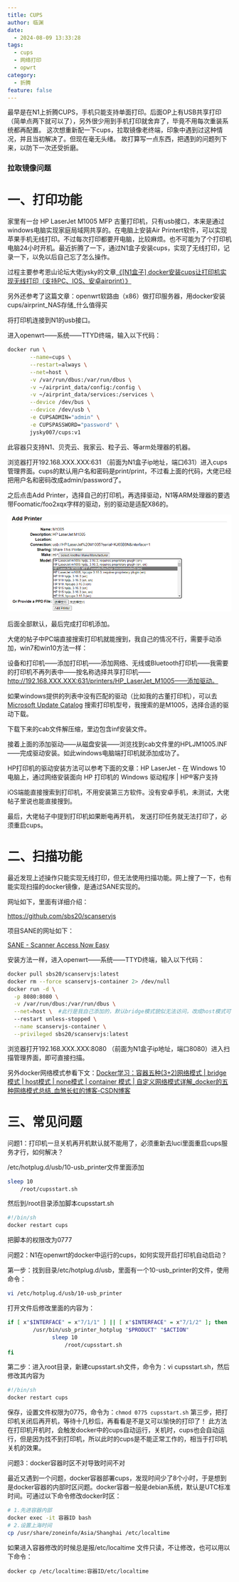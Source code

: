 ```yaml
---
title: CUPS
author: 临渊
date:
  - 2024-08-09 13:33:28
tags:
  - cups
  - 网络打印
  - opwrt
category:
  - 折腾
feature: false
---
```

最早是在N1上折腾CUPS，手机只能支持单面打印。后面OP上有USB共享打印（简单点两下就可以了），另外很少用到手机打印就舍弃了，毕竟不用每次重装系统都再配置。
这次想重新配一下cups，拉取镜像老终端，印象中遇到过这种情况，并且当初解决了。但现在毫无头绪。
故打算写一点东西，把遇到的问题列下来，以防下一次还受折磨。

### 拉取镜像问题

# 一、打印功能

家里有一台 HP LaserJet M1005 MFP 古董打印机，只有usb接口，本来是通过windows电脑实现家庭局域网共享的。在电脑上安装Air Printert软件，可以实现苹果手机无线打印。不过每次打印都要开电脑，比较麻烦。也不可能为了个打印机电脑24小时开机。最近折腾了一下，通过N1盒子安装cups，实现了无线打印，记录一下，以免以后自己忘了怎么操作。

过程主要参考恩山论坛大佬jysky的文章[《[N1盒子] docker安装cups让打印机实现无线打印（支持PC、IOS、安卓airprint）》](https://www.right.com.cn/forum/thread-8220309-1-1.html)

另外还参考了这篇文章：openwrt软路由（x86）做打印服务器，用docker安装cups/airprint_NAS存储_什么值得买

将打印机连接到N1的usb接口。

进入openwrt——系统——TTYD终端，输入以下代码：

```bash
docker run \
       --name=cups \
       --restart=always \
       --net=host \
       -v /var/run/dbus:/var/run/dbus \
       -v ~/airprint_data/config:/config \
       -v ~/airprint_data/services:/services \
       --device /dev/bus \
       --device /dev/usb \
       -e CUPSADMIN="admin" \
       -e CUPSPASSWORD="password" \
       jysky007/cups:v1
```


此容器只支持N1、贝壳云、我家云、粒子云、等arm处理器的机器。

浏览器打开192.168.XXX.XXX:631 （前面为N1盒子ip地址，端口631）进入cups管理界面。cups的默认用户名和密码是print/print，不过看上面的代码，大佬已经把用户名和密码改成admin/password了。

之后点击Add Printer，选择自己的打印机，再选择驱动，N1等ARM处理器的要选带Foomatic/foo2xqx字样的驱动，别的驱动是适配X86的。

![img](https://raw.githubusercontent.com/anaconda110/MyPic/img/img/a0661f0e6e3ef787932c54e8100a4a79.png)

后面全部默认，最后完成打印机添加。

大佬的帖子中PC端直接搜索打印机就能搜到，我自己的情况不行，需要手动添加，win7和win10方法一样：

设备和打印机——添加打印机——添加网络、无线或Bluetooth打印机——我需要的打印机不再列表中——按名称选择共享打印机——http://192.168.XXX.XXX:631/printers/HP_LaserJet_M1005——添加驱动。 

如果windows提供的列表中没有匹配的驱动（比如我的古董打印机），可以去[Microsoft Update Catalog](http://catalog.update.microsoft.com/) 搜索打印机型号，我搜索的是M1005，选择合适的驱动下载。



下载下来的cab文件解压缩，里边包含inf安装文件。

接着上面的添加驱动——从磁盘安装——浏览找到cab文件里的HPLJM1005.INF——完成驱动安装。如此windows电脑端打印机就添加成功了。

HP打印机的驱动安装方法可以参考下面的文章：HP LaserJet - 在 Windows 10 电脑上，通过网络安装面向 HP 打印机的 Windows 驱动程序 | HP®客户支持

iOS端能直接搜索到打印机，不用安装第三方软件。没有安卓手机，未测试，大佬帖子里说也能直接搜到。

最后，大佬帖子中提到打印机如果断电再开机， 发送打印任务就无法打印了，必须重启cups。

# 二、扫描功能

最近发现上述操作只能实现无线打印，但无法使用扫描功能。网上搜了一下，也有能实现扫描的docker镜像，是通过SANE实现的。

网址如下，里面有详细介绍：

https://github.com/sbs20/scanservjs

项目SANE的网址如下：

[SANE - Scanner Access Now Easy](http://www.sane-project.org/)

安装方法一样，进入openwrt——系统——TTYD终端，输入以下代码：



```bash
docker pull sbs20/scanservjs:latest
docker rm --force scanservjs-container 2> /dev/null
docker run -d \
  -p 8080:8080 \
  -v /var/run/dbus:/var/run/dbus \
  --net=host \  #此行是我自己添加的，默认bridge模式貌似无法访问，改成host模式可行
  --restart unless-stopped \
  --name scanservjs-container \
  --privileged sbs20/scanservjs:latest
```


浏览器打开192.168.XXX.XXX:8080 （前面为N1盒子ip地址，端口8080）进入扫描管理界面，即可直接扫描。

另外docker网络模式参看下文：[Docker学习：容器五种(3+2)网络模式 | bridge模式 | host模式 | none模式 | container 模式 | 自定义网络模式详解_docker的五种网络模式总结_血煞长虹的博客-CSDN博客](https://blog.csdn.net/succing/article/details/122433770?spm=1001.2014.3001.5506)

# 三、常见问题

问题1：打印机一旦关机再开机默认就不能用了，必须重新去luci里面重启cups服务才行，如何解决？

/etc/hotplug.d/usb/10-usb_printer文件里面添加

```bash
sleep 10
    /root/cupsstart.sh
```

然后到/root目录添加脚本cupsstart.sh

```bash 
#!/bin/sh
docker restart cups
```


把脚本的权限改为0777

问题2：N1在openwrt的docker中运行的cups，如何实现开启打印机自动启动？

第一步：找到目录/etc/hotplug.d/usb，里面有一个10-usb_printer的文件，使用命令：



```bash
vi /etc/hotplug.d/usb/10-usb_printer
```



打开文件后修改里面的内容为：

```bash
if [ x"$INTERFACE" = x"7/1/1" ] || [ x"$INTERFACE" = x"7/1/2" ]; then
        /usr/bin/usb_printer_hotplug "$PRODUCT" "$ACTION"
              sleep 10
                  /root/cupsstart.sh
fi
```


第二步：进入root目录，新建cupsstart.sh文件，命令为：vi cupsstart.sh，然后修改其内容为

```bash
#!/bin/sh
docker restart cups
```

保存，设置文件权限为0775，命令为：```chmod 0775 cupsstart.sh```
第三步，把打印机关闭后再开机，等待十几秒后，再看看是不是又可以愉快的打印了！
此方法在打印机开机时，会触发docker中的cups自动运行，关机时，cups也会自动运行，但是因为找不到打印机，所以此时的cups是不能正常工作的，相当于打印机关机的效果。

问题3：docker容器时区不对导致时间不对

最近又遇到一个问题，docker容器部署cups，发现时间少了8个小时，于是想到是docker容器的内部时区问题。docker容器一般是debian系统，默认是UTC标准时间。可通过以下命令修改docker时区：

```bash
# 1.先进容器内部
docker exec -it 容器ID bash   
# 2.设置上海时间
cp /usr/share/zoneinfo/Asia/Shanghai /etc/localtime
```
如果进入容器修改的时候总是报/etc/localtime 文件只读，不让修改，也可以用以下命令：

```docker cp /etc/localtime:容器ID/etc/localtime```
